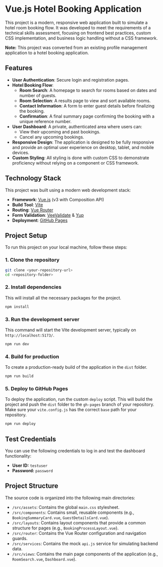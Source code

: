 # Vue.js Hotel Booking Application

This project is a modern, responsive web application built to simulate a hotel room booking flow. It was developed to meet the requirements of a technical skills assessment, focusing on frontend best practices, custom CSS implementation, and business logic handling without a CSS framework.

**Note:** This project was converted from an existing profile management application to a hotel booking application.

## Features

* **User Authentication**: Secure login and registration pages.
* **Hotel Booking Flow**:
  * **Room Search**: A homepage to search for rooms based on dates and number of guests.
  * **Room Selection**: A results page to view and sort available rooms.
  * **Contact Information**: A form to enter guest details before finalizing the booking.
  * **Confirmation**: A final summary page confirming the booking with a unique reference number.
* **User Dashboard**: A private, authenticated area where users can:
  * View their upcoming and past bookings.
  * Cancel any upcoming bookings.
* **Responsive Design**: The application is designed to be fully responsive and provide an optimal user experience on desktop, tablet, and mobile devices.
* **Custom Styling**: All styling is done with custom CSS to demonstrate proficiency without relying on a component or CSS framework.

## Technology Stack

This project was built using a modern web development stack:

* **Framework**: [Vue.js](https://vuejs.org/) (v3 with Composition API)
* **Build Tool**: [Vite](https://vitejs.dev/)
* **Routing**: [Vue Router](https://router.vuejs.org/)
* **Form Validation**: [VeeValidate](https://vee-validate.logaretm.com/v4/) & [Yup](https://github.com/jquense/yup)
* **Deployment**: [GitHub Pages](https://pages.github.com/)

## Project Setup

To run this project on your local machine, follow these steps:

### 1. Clone the repository

```bash
git clone <your-repository-url>
cd <repository-folder>
```

### 2. Install dependencies

This will install all the necessary packages for the project.

```bash
npm install
```

### 3. Run the development server

This command will start the Vite development server, typically on `http://localhost:5173/`.

```bash
npm run dev
```

### 4. Build for production

To create a production-ready build of the application in the `dist` folder.

```bash
npm run build
```

### 5. Deploy to GitHub Pages

To deploy the application, run the custom `deploy` script. This will build the project and push the `dist` folder to the `gh-pages` branch of your repository. Make sure your `vite.config.js` has the correct `base` path for your repository.

```bash
npm run deploy
```

## Test Credentials

You can use the following credentials to log in and test the dashboard functionality:

* **User ID:** `testuser`
* **Password:** `password`

## Project Structure

The source code is organized into the following main directories:

* `/src/assets`: Contains the global `main.css` stylesheet.
* `/src/components`: Contains small, reusable components (e.g., `BookingSummaryCard.vue`, `GuestDetailsCard.vue`).
* `/src/layouts`: Contains layout components that provide a common structure for pages (e.g., `BookingProcessLayout.vue`).
* `/src/router`: Contains the Vue Router configuration and navigation guards.
* `/src/services`: Contains the mock `api.js` service for simulating backend data.
* `/src/views`: Contains the main page components of the application (e.g., `RoomSearch.vue`, `Dashboard.vue`).

